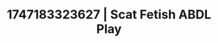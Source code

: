 ---
categories:
- Thigh worship
- Sapphic desires
- Simple sex
- Lace and desire
- CPR fetish
image: /assets/images/1747183323627.webp
layout: post
seo:
  description: Featured content with exclusive Scat Fetish, ABDL Play. HD images available.
  keywords: Scat Fetish, ABDL Play
  og_image: /assets/images/1747183323627.webp
  schema_type: VisualArtwork
tags:
- ABDL Play
- '#1747183323627'
- Scat Fetish
title: 1747183323627 | Scat Fetish ABDL Play
---